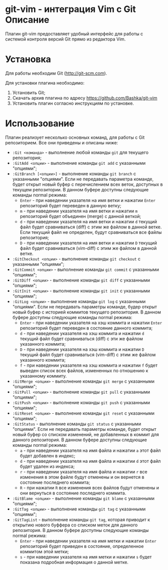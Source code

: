 git-vim - интеграция Vim с Git
Описание
========

Плагин git-vim предоставляет удобный интерфейс для работы с системой контроля версий Git прямо из редактора Vim.

Установка
=========

Для работы необходим Git (<http://git-scm.com>).

Для установки плагина необходимо:

1. Установить Git;
2. Скачать архив плагина по адресу <https://github.com/Bashka/git-vim>
3. Установить плагин согласно инструкциям по установке.

Использование
=============

Плагин реализует несколько основных команд, для работы с Git репозиторием. Все они приведены и описаны ниже:

* `:Git <команда>` - выполнение любой команды `git` для текущего репозитория;
* `:GitAdd <опции>` - выполнение команды `git add` с указанными "опциями";
* `:GitBranch [<опции>]` - выполнение команды `git branch` с указанными "опциями". Если не передавать параметра команде, будет открыт новый буфер с перечислением всех веток, доступных в текущем репозитории. В данном буфере доступны следующие команды normal режима:
    * `Enter` - при наведении указателя на имя ветки и нажатии `Enter` репозиторий будет переведен в данную ветку;
    * `m` - при наведении указателя на имя ветки и нажатии `m` репозиторий будет объединен (merge) с данной веткой;
    * `d` - при наведении указателя на имя ветки и нажатии `d` текущий файл будет сравниваться (diff) с этим же файлом в данной ветке. Если текущий файл не определен, будут сравниваться все файлы репозитория;
    * `D` - при наведении указателя на имя ветки и нажатии `D` текущий файл будет сравниваться (vim-diff) с этим же файлом в данной ветке.
* `:GitCheckout <опции>` - выполнение команды `git checkout` с указанными "опциями";
* `:GitCommit <опции>` - выполнение команды `git commit` с указанными "опциями";
* `:GitDiff <опции>` - выполнение команды `git diff` с указанными "опциями";
* `:GitInit <опции>` - выполнение команды `git init` с указанными "опциями";
* `:GitLog <опции>` - выполнение команды `git log` с указанными "опциями". Если не передавать параметры команде, будер открыт новый буфер с историей коммитов текущего репозитория. В данном буфере доступны следующие команды normal режима:
    * `Enter` - при наведении указателя на хэш коммита и нажатии `Enter` репозиторий будет переведен в состояние данного коммита;
    * `d` - при наведении указателя на хэш коммита и нажатии `d` текущий файл будет сравниваться (diff) с эти же файлом указанного коммита;
    * `D` - при наведении указателя на хэш коммита и нажатии `D` текущий файл будет сравниваться (vim-diff) с этим же файлом указанного коммита;
    * `f` - при наведении указателя на хэш коммита и нажатии `f` будет выведен список всех файлов, измененных по отношению к указанному коммиту.
* `:GitMerge <опции>` - выполнение команды `git merge` с указанными "опциями";
* `:GitPull <опции>` - выполнение команды `git pull` с указанными "опциями";
* `:GitPush <опции>` - выполнение команды `git push` с указанными "опциями";
* `:GitReset <опции>` - выполнение команды `git reset` с указанными "опциями";
* `:GitStatus` - выполнение команды `git status` с указанными "опциями". Если не передавать параметры команде, будет открыт новый буфер со списком изменений, не добавленных в коммит для данного репозитория. В данном буфере доступны следующие команды normal режима:
    * `a` - при наведении указателя на имя файла и нажатии `a` этот файл будет добавлен в индекс;
    * `d` - при наведении указателя на имя файла и нажатии `d` этот файл будет удален из индекса;
    * `r` - при наведении указателя на имя файла и нажатии `r` все изменения в этом файле будут отменены и он вернется в состояние последнего коммита;
    * `R` - при нажатии `R` все изменения всех файлов будут отменены и они вернуться в состояние последнего коммита.
* `:GitBlame <опции>` - выполнение команды `git blame` с указанными "опциями";
* `:GitTag <опции>` - выполнение команды `git tag` с указанными "опциями";
* `:GitTagList` - выполнение команды `git tag`, которая приводит к открытию нового буффера со списком меток для данного репозитория. В данном буфере доступны следующие команды normal режима:
    * `Enter` - при наведении указателя на имя метки и нажатии `Enter` репозиторий будет приведен в состояние, определенное коммитом этой метки;
    * `s` - при наведении указателя на имя метки и нажатии `s` будет показана подробная информация о данной метке.
